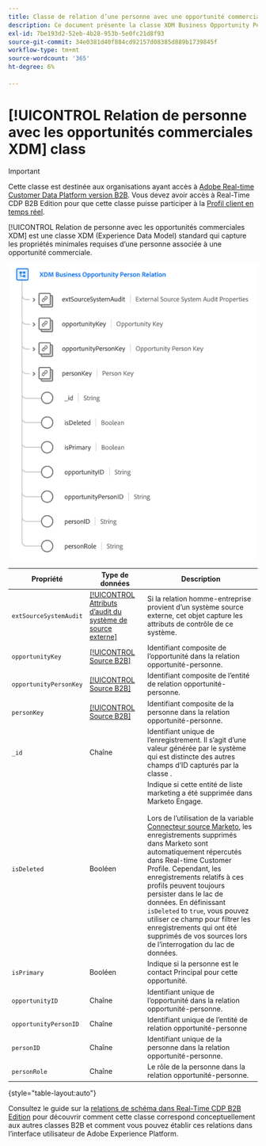 ```yaml
---
title: Classe de relation d’une personne avec une opportunité commerciale XDM
description: Ce document présente la classe XDM Business Opportunity Person Relation dans Experience Data Model (XDM).
exl-id: 7be193d2-52eb-4b28-953b-5e0fc21d8f93
source-git-commit: 34e0381d40f884cd92157d08385d889b1739845f
workflow-type: tm+mt
source-wordcount: '365'
ht-degree: 6%

---
```


# [!UICONTROL Relation de personne avec les opportunités commerciales XDM] class

>[!IMPORTANT]
>
>Cette classe est destinée aux organisations ayant accès à [Adobe Real-time Customer Data Platform version B2B](../../../rtcdp/b2b-overview.md). Vous devez avoir accès à Real-Time CDP B2B Edition pour que cette classe puisse participer à la [Profil client en temps réel](../../../profile/home.md).

[!UICONTROL Relation de personne avec les opportunités commerciales XDM] est une classe XDM (Experience Data Model) standard qui capture les propriétés minimales requises d’une personne associée à une opportunité commerciale.

![Structure de la classe XDM Business Opportunity Person telle qu’elle apparaît dans l’interface utilisateur](../../images/classes/b2b/business-opportunity-person-relation.png)

| Propriété | Type de données | Description |
| --- | --- | --- |
| `extSourceSystemAudit` | [[!UICONTROL Attributs d’audit du système de source externe]](../../data-types/external-source-system-audit-attributes.md) | Si la relation homme-entreprise provient d’un système source externe, cet objet capture les attributs de contrôle de ce système. |
| `opportunityKey` | [[!UICONTROL Source B2B]](../../data-types/b2b-source.md) | Identifiant composite de l’opportunité dans la relation opportunité-personne. |
| `opportunityPersonKey` | [[!UICONTROL Source B2B]](../../data-types/b2b-source.md) | Identifiant composite de l’entité de relation opportunité-personne. |
| `personKey` | [[!UICONTROL Source B2B]](../../data-types/b2b-source.md) | Identifiant composite de la personne dans la relation opportunité-personne. |
| `_id` | Chaîne | Identifiant unique de l’enregistrement. Il s’agit d’une valeur générée par le système qui est distincte des autres champs d’ID capturés par la classe . |
| `isDeleted` | Booléen | Indique si cette entité de liste marketing a été supprimée dans Marketo Engage.<br><br>Lors de l’utilisation de la variable [Connecteur source Marketo](../../../sources/connectors/adobe-applications/marketo/marketo.md), les enregistrements supprimés dans Marketo sont automatiquement répercutés dans Real-time Customer Profile. Cependant, les enregistrements relatifs à ces profils peuvent toujours persister dans le lac de données. En définissant `isDeleted` to `true`, vous pouvez utiliser ce champ pour filtrer les enregistrements qui ont été supprimés de vos sources lors de l’interrogation du lac de données. |
| `isPrimary` | Booléen | Indique si la personne est le contact Principal pour cette opportunité. |
| `opportunityID` | Chaîne | Identifiant unique de l’opportunité dans la relation opportunité-personne. |
| `opportunityPersonID` | Chaîne | Identifiant unique de l’entité de relation opportunité-personne |
| `personID` | Chaîne | Identifiant unique de la personne dans la relation opportunité-personne. |
| `personRole` | Chaîne | Le rôle de la personne dans la relation opportunité-personne. |

{style="table-layout:auto"}

Consultez le guide sur la [relations de schéma dans Real-Time CDP B2B Edition](../../tutorials/relationship-b2b.md) pour découvrir comment cette classe correspond conceptuellement aux autres classes B2B et comment vous pouvez établir ces relations dans l’interface utilisateur de Adobe Experience Platform.
